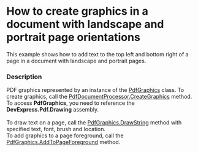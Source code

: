 # How to create graphics in a document with landscape and portrait page orientations


This example shows how to add text to the top left and bottom right of a page in a document with landscape and portrait pages.


<h3>Description</h3>

PDF graphics represented by an instance of the&nbsp;<a href="https://documentation.devexpress.com/#CoreLibraries/clsDevExpressPdfPdfGraphicstopic">PdfGraphics</a> class. To create graphics, call the&nbsp;<a href="https://documentation.devexpress.com/#DocumentServer/DevExpressPdfPdfDocumentProcessor_CreateGraphicstopic">PdfDocumentProcessor.CreateGraphics</a> method. To access <strong>PdfGraphics</strong>, you need to reference the<strong> DevExpress.Pdf.Drawing</strong> assembly.<br><br>To draw text on a page, call the <a href="https://documentation.devexpress.com/#CoreLibraries/DevExpressPdfPdfGraphics_DrawStringtopic">PdfGraphics.DrawString</a> method with specified text, font, brush and location.<br>To add graphics to a page foreground, call the <a href="https://documentation.devexpress.com/#CoreLibraries/DevExpressPdfPdfGraphics_AddToPageForegroundtopic">PdfGraphics.AddToPageForeground</a> method.

<br/>


